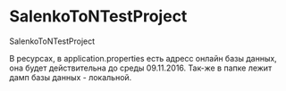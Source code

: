 # SalenkoToNTestProject
SalenkoToNTestProject

В ресурсах, в application.properties есть адресс онлайн базы данных, она будет действительна до среды 09.11.2016.
Так-же в папке лежит дамп базы данных - локальной.

